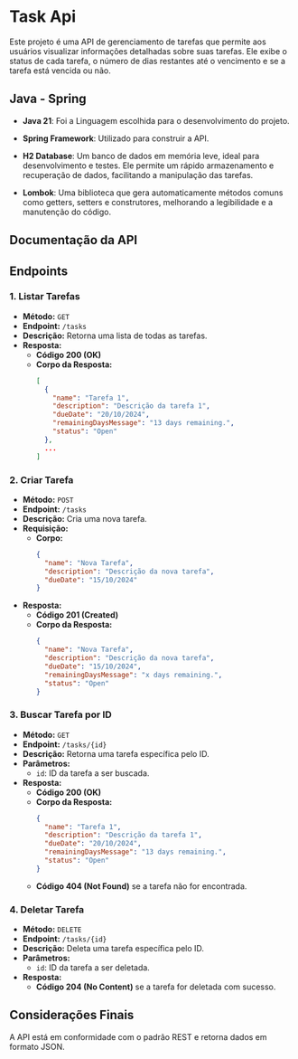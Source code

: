 # Task Api

Este projeto é uma API de gerenciamento de tarefas que permite aos usuários visualizar informações detalhadas sobre suas tarefas. Ele exibe o status de cada tarefa, o número de dias restantes até o vencimento e se a tarefa está vencida ou não.

## Java - Spring

- **Java 21**: Foi a Linguagem escolhida para o desenvolvimento do projeto.

- **Spring Framework**: Utilizado para construir a API.

- **H2 Database**: Um banco de dados em memória leve, ideal para desenvolvimento e testes. Ele permite um rápido armazenamento e recuperação de dados, facilitando a manipulação das tarefas.

- **Lombok**: Uma biblioteca que gera automaticamente métodos comuns como getters, setters e construtores, melhorando a legibilidade e a manutenção do código.

## Documentação da API

## Endpoints

### 1. Listar Tarefas

- **Método:** `GET`
- **Endpoint:** `/tasks`
- **Descrição:** Retorna uma lista de todas as tarefas.
- **Resposta:**
  - **Código 200 (OK)**
  - **Corpo da Resposta:**
    ```json
    [
      {
        "name": "Tarefa 1",
        "description": "Descrição da tarefa 1",
        "dueDate": "20/10/2024",
        "remainingDaysMessage": "13 days remaining.",
        "status": "Open"
      },
      ...
    ]
    ```

### 2. Criar Tarefa

- **Método:** `POST`
- **Endpoint:** `/tasks`
- **Descrição:** Cria uma nova tarefa.
- **Requisição:**
  - **Corpo:**
    ```json
    {
      "name": "Nova Tarefa",
      "description": "Descrição da nova tarefa",
      "dueDate": "15/10/2024"
    }
    ```
- **Resposta:**
  - **Código 201 (Created)**
  - **Corpo da Resposta:**
    ```json
    {
      "name": "Nova Tarefa",
      "description": "Descrição da nova tarefa",
      "dueDate": "15/10/2024",
      "remainingDaysMessage": "x days remaining.",
      "status": "Open"
    }
    ```

### 3. Buscar Tarefa por ID

- **Método:** `GET`
- **Endpoint:** `/tasks/{id}`
- **Descrição:** Retorna uma tarefa específica pelo ID.
- **Parâmetros:**
  - `id`: ID da tarefa a ser buscada.
- **Resposta:**
  - **Código 200 (OK)**
  - **Corpo da Resposta:**
    ```json
    {
      "name": "Tarefa 1",
      "description": "Descrição da tarefa 1",
      "dueDate": "20/10/2024",
      "remainingDaysMessage": "13 days remaining.",
      "status": "Open"
    }
    ```
  - **Código 404 (Not Found)** se a tarefa não for encontrada.

### 4. Deletar Tarefa

- **Método:** `DELETE`
- **Endpoint:** `/tasks/{id}`
- **Descrição:** Deleta uma tarefa específica pelo ID.
- **Parâmetros:**
  - `id`: ID da tarefa a ser deletada.
- **Resposta:**
  - **Código 204 (No Content)** se a tarefa for deletada com sucesso.

## Considerações Finais

A API está em conformidade com o padrão REST e retorna dados em formato JSON.
